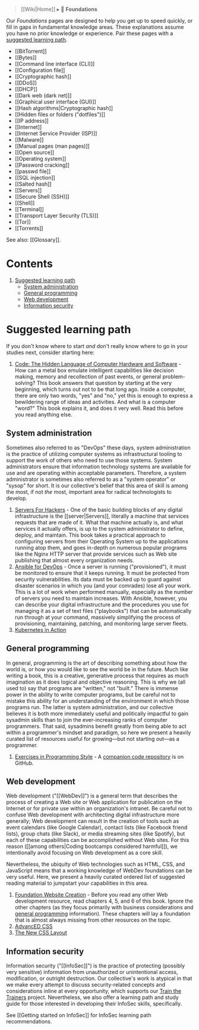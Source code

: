 > [[Wiki|Home]] ▸ :beginner: **Foundations**

Our *Foundations* pages are designed to help you get up to speed quickly, or fill in gaps in fundamental knowledge areas. These explanations assume you have no prior knowledge or experience. Pair these pages with a [suggested learning path](#suggested-learning-path).

* [[BitTorrent]]
* [[Bytes]]
* [[Command line interface (CLI)]]
* [[Configuration file]]
* [[Cryptographic hash]]
* [[DDoS]]
* [[DHCP]]
* [[Dark web (dark net)]]
* [[Graphical user interface (GUI)]]
* [[Hash algorithms|Cryptographic hash]]
* [[Hidden files or folders ("dotfiles")]]
* [[IP address]]
* [[Internet]]
* [[Internet Service Provider (ISP)]]
* [[Malware]]
* [[Manual pages (man pages)]]
* [[Open source]]
* [[Operating system]]
* [[Password cracking]]
* [[passwd file]]
* [[SQL injection]]
* [[Salted hash]]
* [[Servers]]
* [[Secure Shell (SSH)]]
* [[Shell]]
* [[Terminal]]
* [[Transport Layer Security (TLS)]]
* [[Tor]]
* [[Torrents]]

See also: [[Glossary]].

# Contents

1. [Suggested learning path](#suggested-learning-path)
    * [System administration](#system-administration)
    * [General programming](#general-programming)
    * [Web development](#web-development)
    * [Information security](#information-security)

# Suggested learning path

If you don't know where to start *and* don't really know where to go in your studies next, consider starting here:

1. [Code: The Hidden Language of Computer Hardware and Software](http://www.charlespetzold.com/code/) - How can a metal box emulate intelligent capabilities like decision making, memory and recollection of past events, or general problem-solving? This book answers that question by starting at the very beginning, which turns out not to be that long ago. Inside a computer, there are only two words, "yes" and "no," yet this is enough to express a bewildering range of ideas and activities. And what is a computer "word?" This book explains it, and does it very well. Read this before you read anything else.

## System administration

Sometimes also referred to as "DevOps" these days, system administration is the practice of utilizing computer systems as infrastructural tooling to support the work of others who need to use those systems. System administrators ensure that information technology systems are available for use and are operating within acceptable parameters. Therefore, a system administrator is sometimes also referred to as a "system operator" or "sysop" for short. It is our collective's belief that this area of skill is among the most, if not *the* most, important area for radical technologists to develop.

1. [Servers For Hackers](https://serversforhackers.com/) - One of the basic building blocks of any digital infrastructure is the [[server|Servers]], literally a machine that services requests that are made of it. What that machine actually is, and what services it actually offers, is up to the system administrator to define, deploy, and maintain. This book takes a practical approach to configuring servers from their Operating System up to the applications running atop them, and goes in-depth on numerous popular programs like the Nginx HTTP server that provide services such as Web site publishing that almost every organization needs.
1. [Ansible for DevOps](https://www.ansiblefordevops.com/) - Once a server is running ("provisioned"), it must be monitored to ensure that it keeps running. It must be protected from security vulnerabilities. Its data must be backed up to guard against disaster scenarios in which you (and your comrades) lose all your work. This is a lot of work when performed manually, especially as the number of servers you need to maintain increases. With Ansible, however, you can describe your digital infrastructure and the procedures you use for managing it as a set of text files ("playbooks") that can be automatically run through at your command, massively simplifying the process of provisioning, maintaining, patching, and monitoring large server fleets.
1. [Kubernetes in Action](https://www.manning.com/books/kubernetes-in-action)

## General programming

In general, programming is the art of describing something about how the world is, or how you would like to see the world be in the future. Much like writing a book, this is a creative, generative process that requires as much imagination as it does logical and objective reasoning. This is why we (all used to) say that programs are "written," not "built." There is immense power in the ability to write computer programs, but be careful not to mistake this ability for an understanding of the environment in which those programs run. The latter is system administration, and our collective believes it is both more immediately useful and politically impactful to gain sysadmin skills than to join the ever-increasing ranks of computer programmers. That said, sysadmins benefit greatly from being able to act within a programmer's mindset and paradigm, so here we present a heavily curated list of resources useful for growing—but not starting out—as a programmer.

1. [Exercises in Programming Style](http://www.amazon.com/Exercises-Programming-Style-Cristina-Videira/dp/1482227371/) - A [companion code repository](https://github.com/crista/exercises-in-programming-style) is on GitHub.

## Web development

Web development ("[[WebDev]]") is a general term that describes the process of creating a Web site or Web application for publication on the Internet or for private use within an organization's intranet. Be careful not to confuse Web development with architecting digital infrastructure more generally; Web development can result in the creation of tools such as event calendars (like Google Calendar), contact lists (like Facebook friend lists), group chats (like Slack), or media streaming sites (like Spotify), but each of these capabilities can be accomplished without Web sites. For this reason ([[among others|Coding bootcamps considered harmful]]), we intentionally avoid focusing on Web development as a core skill.

Nevertheless, the ubiquity of Web technologies such as HTML, CSS, and JavaScript means that a working knowledge of WebDev foundations can be very useful. Here, we present a heavily curated ordered list of suggested reading material to jumpstart your capabilities in this area.

1. [Foundation Website Creation](https://www.worldcat.org/title/foundation-website-creation-with-css-xhtml-and-javascript/oclc/646766089) - Before you read any other Web development resource, read chapters 4, 5, and 6 of this book. Ignore the other chapters (as they focus primarily with business considerations and [general programming](#general-programming) information). These chapters will lay a foundation that is almost always missing from other reosurces on the topic.
1. [AdvancED CSS](https://www.worldcat.org/title/advanced-css/oclc/500470223)
1. [The New CSS Layout](https://abookapart.com/products/the-new-css-layout)

## Information security

Information security ("[[InfoSec]]") is the practice of protecting (possibly very sensitive) information from unauthorized or unintentional access, modification, or outright destruction. Our collective's work is atypical in that we make every attempt to discuss security-related concepts and considerations inline at every opportunity, which supports our [Train the Trainers](https://github.com/AnarchoTechNYC/meta/blob/master/train-the-trainers/README.md) project. Nevertheless, we also offer a learning path and study guide for those interested in developing their InfoSec skills, specifically.

See [[Getting started on InfoSec]] for InfoSec learning path recommendations.